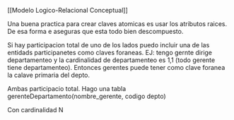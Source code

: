 [[Modelo Logico-Relacional Conceptual]]


Una buena practica para crear claves atomicas es usar los atributos raices. De esa forma e aseguras que esta todo bien descompuesto.

Si hay participacion total de uno de los lados puedo incluir una de las entidads participanetes como claves foraneas.
EJ: tengo gernte dirige departamenteo y la cardinalidad de departamenteo es 1,1 (todo gerente tiene departamenteo). Entonces gerentes puede tener como clave foranea la calave primaria del depto.

Ambas participacio total. Hago una tabla gerenteDepartamento(nombre_gerente, codigo depto)

Con cardinalidad N 



